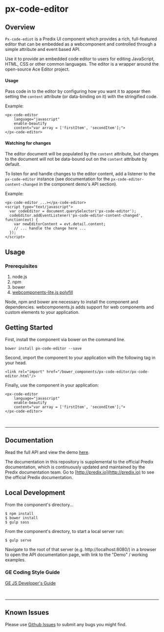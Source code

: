 # px-code-editor

## Overview

`Px-code-ediot` is a Predix UI component which provides a rich, full-featured editor that can be embedded as a webcomponent and controlled through a simple attribute and event based API.

Use it to provide an embedded code editor to users for editing JavaScript, HTML, CSS or other common languages. The editor is a wrapper around the open-source Ace Editor project.

#### Usage

Pass code in to the editor by configuring how you want it to appear then setting
the `content` attribute (or data-binding on it) with the stringified code.

Example:

```
<px-code-editor
    language="javascript"
    enable-beautify
    content="var array = ['firstItem', 'secondItem'];">
</px-code-editor>
```

#### Watching for changes

The editor document will be populated by the `content` attribute, but changes to the document will not be data-bound out on the `content` attribute by default.

To listen for and handle changes to the editor content, add a listener to the `px-code-editor` instance (see documentation for the `px-code-editor-content-changed` in the component demo's API section).

Example:

```
<px-code-editor ...></px-code-editor>
<script type="text/javascript">
  var codeEditor = document.querySelector('px-code-editor');
  codeEditor.addEventListener('px-code-editor-content-changed', function(evt) {
    var newEditorContent = evt.detail.content;
    // ... handle the change here ...
  });
</script>
```

## Usage

### Prerequisites
1. node.js
2. npm
3. bower
4. [webcomponents-lite.js polyfill](https://github.com/webcomponents/webcomponentsjs)

Node, npm and bower are necessary to install the component and dependencies. webcomponents.js adds support for web components and custom elements to your application.

## Getting Started

First, install the component via bower on the command line.

```
bower install px-code-editor --save
```

Second, import the component to your application with the following tag in your head.

```
<link rel="import" href="/bower_components/px-code-editor/px-code-editor.html"/>
```

Finally, use the component in your application:

```
<px-code-editor
    language="javascript"
    enable-beautify
    content="var array = ['firstItem', 'secondItem'];">
</px-code-editor>
```

<br />
<hr />

## Documentation

Read the full API and view the demo [here](https://predixdev.github.io/px-code-editor).

The documentation in this repository is supplemental to the official Predix documentation, which is continuously updated and maintained by the Predix documentation team. Go to [http://predix.io](http://predix.io)  to see the official Predix documentation.


## Local Development

From the component's directory...

```
$ npm install
$ bower install
$ gulp sass
```

From the component's directory, to start a local server run:

```
$ gulp serve
```

Navigate to the root of that server (e.g. http://localhost:8080/) in a browser to open the API documentation page, with link to the "Demo" / working examples.

### GE Coding Style Guide
[GE JS Developer's Guide](https://github.com/GeneralElectric/javascript)

<br />
<hr />

## Known Issues

Please use [Github Issues](https://github.com/PredixDev/px-code-editor/issues) to submit any bugs you might find.

